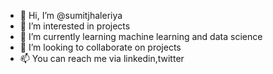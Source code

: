 - 👀 Hi, I’m @sumitjhaleriya
- 👀 I’m interested in projects
- 🌱 I’m currently learning machine learning and data science 
- 💞️ I’m looking to collaborate on projects 
- 📫 You can reach me via linkedin,twitter 

<!---
sumitjhaleriya/sumitjhaleriya is a ✨ special ✨ repository because its `README.md` (this file) appears on your GitHub profile.
You can click the Preview link to take a look at your changes.
--->
